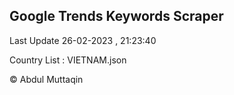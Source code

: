 

## Google Trends Keywords Scraper 
 
Last Update 26-02-2023 , 21:23:40

Country List :
VIETNAM.json



© Abdul Muttaqin 
